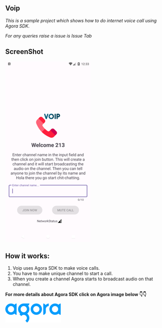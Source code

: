 ## Voip

*This is a sample project which shows how to do internet voice call using Agora SDK.*

*For any queries raise a issue is Issue Tab*

## ScreenShot

![](https://raw.githubusercontent.com/TutorialsAndroid/Voip/master/screenshot/Screenshot_1694891038_resized1.png)

## How it works:

1. Voip uses Agora SDK to make voice calls.
2. You have to make unique channel to start a call.
3. When you create a channel Agora starts to broadcast audio on that channel.

**For more details about Agora SDK click on Agora image below 👇👇**

[!["Agora SDK"](https://raw.githubusercontent.com/TutorialsAndroid/Voip/master/screenshot/agora-logo.png)](https://docs.agora.io/en/voice-calling/overview/product-overview?platform=android)

